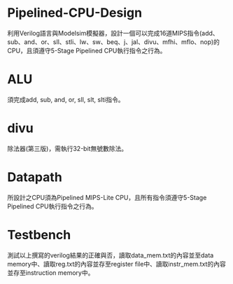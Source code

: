 # Pipelined-CPU-Design
利用Verilog語言與Modelsim模擬器，設計一個可以完成16道MIPS指令(add、sub、and、or、sll、stli、lw、sw、beq、j、jal、divu、mfhi、mflo、nop)的CPU，且須遵守5-Stage Pipelined CPU執行指令之行為。

# ALU
須完成add, sub, and, or, sll, slt, slti指令。

# divu
除法器(第三版)，需執行32-bit無號數除法。

# Datapath
所設計之CPU須為Pipelined MIPS-Lite CPU，且所有指令須遵守5-Stage Pipelined CPU執行指令之行為。

# Testbench
測試以上撰寫的verilog結果的正確與否，讀取data_mem.txt的內容並至data memory中、讀取reg.txt的內容並存至register file中、讀取instr_mem.txt的內容並存至instruction memory中。
